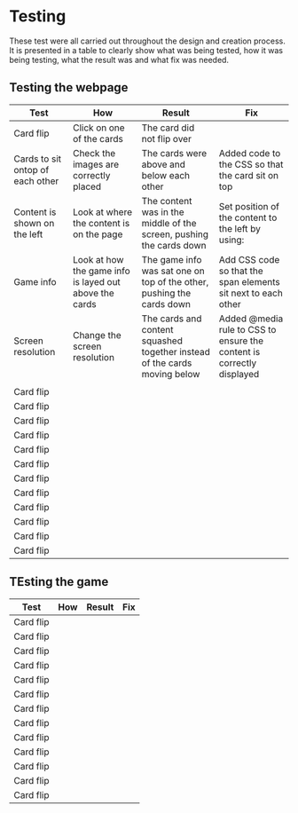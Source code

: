 # Testing

These test were all carried out throughout the design and creation process. 
It is presented in a table to clearly show what was being tested, how it was being testing, what the result was and what fix was needed.

## Testing the webpage

|Test | How | Result | Fix |
|-----|-----| -------|-----|
| Card flip  | Click on one of the cards | The card did not flip over   |     |
| Cards to sit ontop of each other  | Check the images are correctly placed | The cards were above and below each other   | Added code to the CSS so that the card sit on top|
| Content is shown on the left  |  Look at where the content is on the page | The content was in the middle of the screen, pushing the cards down   | Set position of the content to the left by using:
| Game info   | Look at how the game info is layed out above the cards  | The game info was sat one on top of the other, pushing the cards down   | Add CSS code so that the span elements sit next to each other |
| Screen resolution  | Change the screen resolution   | The cards and content squashed together instead of the cards moving below   |     Added @media rule to CSS to ensure the content is correctly displayed |
| |   |    |             |
| Card flip  |   |    |             |
| Card flip  |   |    |             |
| Card flip  |   |    |             |
| Card flip  |   |    |             |
| Card flip  |   |    |             |
| Card flip  |   |    |             |
| Card flip  |   |    |             |
| Card flip  |   |    |             |
| Card flip  |   |    |             |
| Card flip  |   |    |             |
| Card flip  |   |    |             |
| Card flip  |   |    |             |


## TEsting the game
|Test | How | Result | Fix |
|-----|-----| -------|-----|
| Card flip  |   |    |             |
| Card flip  |   |    |             |
| Card flip  |   |    |             |
| Card flip  |   |    |             |
| Card flip  |   |    |             |
| Card flip  |   |    |             |
| Card flip  |   |    |             |
| Card flip  |   |    |             |
| Card flip  |   |    |             |
| Card flip  |   |    |             |
| Card flip  |   |    |             |
| Card flip  |   |    |             |
| Card flip  |   |    |             |
